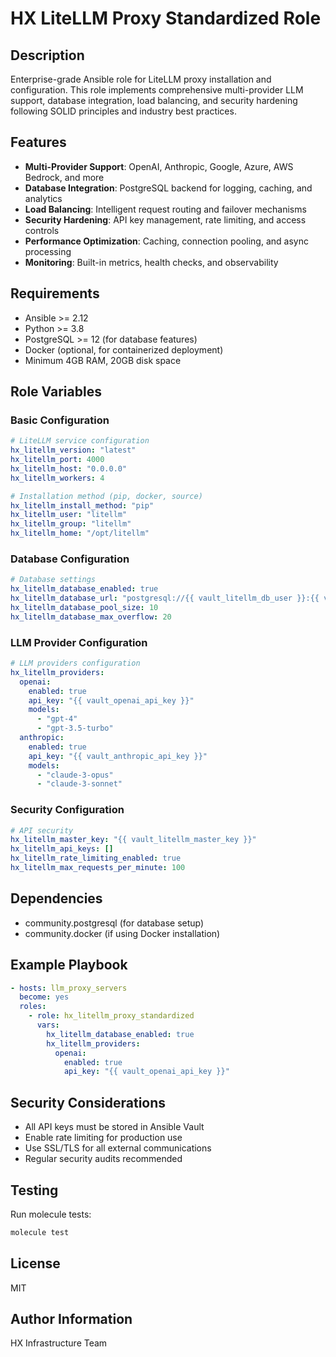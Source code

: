 
# HX LiteLLM Proxy Standardized Role

## Description

Enterprise-grade Ansible role for LiteLLM proxy installation and configuration. This role implements comprehensive multi-provider LLM support, database integration, load balancing, and security hardening following SOLID principles and industry best practices.

## Features

- **Multi-Provider Support**: OpenAI, Anthropic, Google, Azure, AWS Bedrock, and more
- **Database Integration**: PostgreSQL backend for logging, caching, and analytics
- **Load Balancing**: Intelligent request routing and failover mechanisms
- **Security Hardening**: API key management, rate limiting, and access controls
- **Performance Optimization**: Caching, connection pooling, and async processing
- **Monitoring**: Built-in metrics, health checks, and observability

## Requirements

- Ansible >= 2.12
- Python >= 3.8
- PostgreSQL >= 12 (for database features)
- Docker (optional, for containerized deployment)
- Minimum 4GB RAM, 20GB disk space

## Role Variables

### Basic Configuration
```yaml
# LiteLLM service configuration
hx_litellm_version: "latest"
hx_litellm_port: 4000
hx_litellm_host: "0.0.0.0"
hx_litellm_workers: 4

# Installation method (pip, docker, source)
hx_litellm_install_method: "pip"
hx_litellm_user: "litellm"
hx_litellm_group: "litellm"
hx_litellm_home: "/opt/litellm"
```

### Database Configuration
```yaml
# Database settings
hx_litellm_database_enabled: true
hx_litellm_database_url: "postgresql://{{ vault_litellm_db_user }}:{{ vault_litellm_db_password }}@localhost:5432/litellm"
hx_litellm_database_pool_size: 10
hx_litellm_database_max_overflow: 20
```

### LLM Provider Configuration
```yaml
# LLM providers configuration
hx_litellm_providers:
  openai:
    enabled: true
    api_key: "{{ vault_openai_api_key }}"
    models:
      - "gpt-4"
      - "gpt-3.5-turbo"
  anthropic:
    enabled: true
    api_key: "{{ vault_anthropic_api_key }}"
    models:
      - "claude-3-opus"
      - "claude-3-sonnet"
```

### Security Configuration
```yaml
# API security
hx_litellm_master_key: "{{ vault_litellm_master_key }}"
hx_litellm_api_keys: []
hx_litellm_rate_limiting_enabled: true
hx_litellm_max_requests_per_minute: 100
```

## Dependencies

- community.postgresql (for database setup)
- community.docker (if using Docker installation)

## Example Playbook

```yaml
- hosts: llm_proxy_servers
  become: yes
  roles:
    - role: hx_litellm_proxy_standardized
      vars:
        hx_litellm_database_enabled: true
        hx_litellm_providers:
          openai:
            enabled: true
            api_key: "{{ vault_openai_api_key }}"
```

## Security Considerations

- All API keys must be stored in Ansible Vault
- Enable rate limiting for production use
- Use SSL/TLS for all external communications
- Regular security audits recommended

## Testing

Run molecule tests:
```bash
molecule test
```

## License

MIT

## Author Information

HX Infrastructure Team
